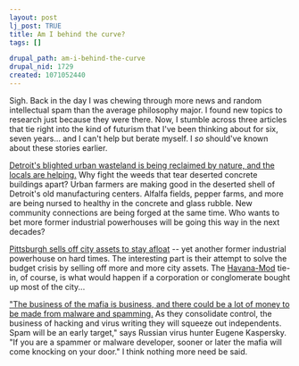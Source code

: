 ```yaml
--- 
layout: post
lj_post: TRUE
title: Am I behind the curve?
tags: []

drupal_path: am-i-behind-the-curve
drupal_nid: 1729
created: 1071052440
---
```

Sigh. Back in the day I was chewing through more news and random intellectual spam than the average philosophy major. I found new topics to research just because they were there. Now, I stumble across three articles that tie right into the kind of futurism that I've been thinking about for six, seven years... and I can't help but berate myself. I <i>so</i> should've known about these stories earlier.

<a href="http://www.nytimes.com/2003/12/04/garden/04FARM.html" target="_blank">Detroit's blighted urban wasteland is being reclaimed by nature, and the locals are helping.</a> Why fight the weeds that tear deserted concrete buildings apart? Urban farmers are making good in the deserted shell of Detroit's old manufacturing centers. Alfalfa fields, pepper farms, and more are being nursed to healthy in the concrete and glass rubble. New community connections are being forged at the same time. Who wants to bet more former industrial powerhouses will be going this way in the next decades?

<a href="http://www.tribnet.com/24hour/nation/story/1082876p-7560968c.html" target="_blank">Pittsburgh sells off city assets to stay afloat</a> -- yet another former industrial powerhouse on hard times. The interesting part is their attempt to solve the budget crisis by selling off more and more city assets. The <a href="http://www.havana-mod.com" target="_blank">Havana-Mod</a> tie-in, of course, is what would happen if a corporation or conglomerate bought up most of the city... 

<a href="http://www.accountancyage.com/News/1135797" target="_blank">"The business of the mafia is business, and there could be a lot of money to be made from malware and spamming.</a> As they consolidate control, the business of hacking and virus writing they will squeeze out independents. Spam will be an early target," says Russian virus hunter Eugene Kaspersky. "If you are a spammer or malware developer, sooner or later the mafia will come knocking on your door." I think nothing more need be said.